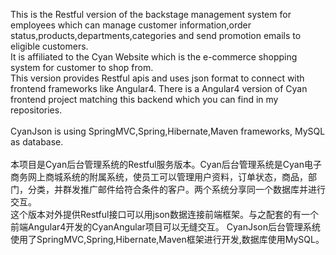 This is the Restful version of the backstage management system for employees which can manage customer information,order status,products,departments,categories and send promotion emails to eligible customers.<br>
It is affiliated to the Cyan Website which is the e-commerce shopping system for customer to shop from.<br>
This version provides Restful apis and uses json format to connect with frontend frameworks like Angular4. There is a Angular4 version of Cyan frontend project matching this backend which you can find in my repositories.<br>
<br>
CyanJson is using SpringMVC,Spring,Hibernate,Maven frameworks, MySQL as database.
<br>
<br>
本项目是Cyan后台管理系统的Restful服务版本。Cyan后台管理系统是Cyan电子商务网上商城系统的附属系统，使员工可以管理用户资料，订单状态，商品，部门，分类，并群发推广邮件给符合条件的客户。两个系统分享同一个数据库并进行交互。<br>
这个版本对外提供Restful接口可以用json数据连接前端框架。与之配套的有一个前端Angular4开发的CyanAngular项目可以无缝交互。
CyanJson后台管理系统使用了SpringMVC,Spring,Hibernate,Maven框架进行开发,数据库使用MySQL。